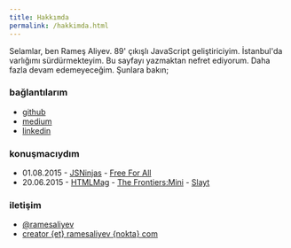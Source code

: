 ```yaml
---
title: Hakkımda
permalink: /hakkimda.html
---
```


Selamlar, ben Rameş Aliyev. 89' çıkışlı JavaScript geliştiriciyim. İstanbul'da varlığımı sürdürmekteyim. Bu sayfayı yazmaktan nefret ediyorum. Daha fazla devam edemeyeceğim. Şunlara bakın;

### bağlantılarım
- <a href="https://github.com/ramesaliyev" target="_blank">github</a>
- <a href="https://medium.com/@ramesaliyev" target="_blank">medium</a>
- <a href="https://www.linkedin.com/in/ramesaliyev" target="_blank">linkedin</a>

### konuşmacıydım
- 01.08.2015 - <a href="http://jsninjas.org" target="_blank">JSNinjas</a> - <a href="http://jsninjas.org/free-for-all" target="_blank">Free For All</a>
- 20.06.2015 - <a href="http://htmlmag.com/" target="_blank">HTMLMag</a> - <a href="http://htmlmag.com/etkinlik/the-frontiers-mini" target="_blank">The Frontiers:Mini</a> - <a href="https://speakerdeck.com/ramesaliyev/flux-react-ve-modern-front-end-javascript-mimarisi" target="_blank">Slayt</a>

### iletişim
- <a href="https://twitter.com/ramesaliyev">@ramesaliyev</a>
- <a href="javascript:void(0)">creator {et} ramesaliyev {nokta} com</a>